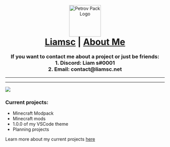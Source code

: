 <p align="center" style="margin-bottom: 0px !important;">
  <a href="https://liamsc.net/img/icon-128.png"><img width="100" src="http://liamsc.net/img/icon-128.png" alt="Petrov Pack Logo" align="center"></a>
</p>

<h1 align="center" style="margin-top: 0px;"><a href="https://liamsc.net/">Liamsc</a> | <a href="https://liamsc.net/about-me">About Me</a></h1>

<h3 align="center" style="margin-top:0px;"> If you want to contact me about a project or just be friends:
<br>
  1. <b>Discord</b>: Liam s#0001 
  <br>
  2. <b>Email</b>: contact@liamsc.net

</h3>

----
----

<h4 align="left" style="margin-top:0px;">
  <a href="https://liamsc.net/">
    <img align="center" src="https://github-readme-stats.vercel.app/api?username=liam-s-c&count_private=true&show_icons=truet&hide=stars,prs&hide_border=true&border_radius=12px&card_width=128px&custom_title=Liamsc's GitHub Stats&hide_rank=true""></a>

</h4>

### Current projects:
- Minecraft Modpack
- Minecraft mods
- 1.0.0 of my VSCode theme
- Planning projects

Learn more about my current projects [here](https://liamsc.net/current-project)


